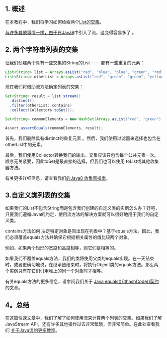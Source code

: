 ## 1. 概述

在本教程中，我们将学习如何检索两个[List](https://www.baeldung.com/cs/list-intersection)[的](https://www.baeldung.com/cs/list-intersection)[交集](https://www.baeldung.com/cs/list-intersection)。

[与许多其他事情一样，由于在Java8](https://www.baeldung.com/java-streams)中引入了流，这变得容易多了 。

## 2. 两个字符串列表的交集

让我们创建两个具有一些交集的String的List —— 都有一些重复的元素：

```java
List<String> list = Arrays.asList("red", "blue", "blue", "green", "red");
List<String> otherList = Arrays.asList("red", "green", "green", "yellow");
```

现在我们将借助流方法确定列表的交集：

```java
Set<String> result = list.stream()
  .distinct()
  .filter(otherList::contains)
  .collect(Collectors.toSet());

Set<String> commonElements = new HashSet(Arrays.asList("red", "green"));

Assert.assertEquals(commonElements, result);
```

首先，我们删除具有distinct的重复元素 。然后，我们使用过滤器来选择也包含在 otherList中的元素。

最后，我们使用Collector转换我们的输出。交集应该只包含每个公共元素一次。顺序无关紧要，因此toSet是最直接的选择，但我们也可以使用 toList或其他收集器方法。

有关更多详细信息，请查看我们[的Java8 收集器指南](https://www.baeldung.com/java-8-collectors)。

## 3.自定义类列表的交集

如果我们的List不包含String而是包含我们创建的自定义类的实例怎么办？好吧，只要我们遵循Java的约定，使用流方法的解决方案就可以很好地用于我们的自定义类。

contains方法如何 决定特定对象是否出现在列表中？基于equals方法。因此，我们必须覆盖equals方法并确保它根据相关属性的值比较两个对象。

例如，如果两个矩形的宽度和高度相等，则它们是相等的。

如果我们不覆盖equals方法，我们的类将使用父类的equals实现。在一天结束时，或者更确切地说，在继承链结束时，将执行Object类的equals方法。那么两个实例只有在它们引用堆上的同一个对象时才相等。

有关equals方法的更多信息，请参阅我们关于 [Java equals()和hashCode()契约](https://www.baeldung.com/java-equals-hashcode-contracts)的文章。

## 4。总结

在这篇快速文章中，我们了解了如何使用流来计算两个列表的交集。如果我们了解JavaStream API，还有许多其他操作过去非常繁琐，但非常简单。在此处查看我们 [关于Java流的更多教程](https://www.baeldung.com/java-streams)。